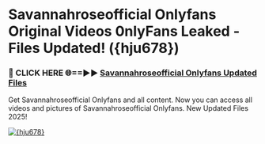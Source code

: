 # Savannahroseofficial Onlyfans Original Videos 0nlyFans Leaked - Files Updated! ({hju678})

<h3>🔴 CLICK HERE 🌐==►► <a href="https://tinyurl.com/3ytaskbp" rel="nofollow">Savannahroseofficial Onlyfans Updated Files</a></h3>

Get Savannahroseofficial Onlyfans and all content. Now you can access all videos and pictures of Savannahroseofficial Onlyfans. New Updated Files 2025!

[![{hju678}](https://i.imgur.com/vBTAXPR.gif)](https://tinyurl.com/3ytaskbp)